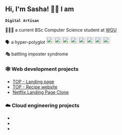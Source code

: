 ## Hi, I'm Sasha! 👋🏻 I am 

**`Digital Artisan`**

👨🏻‍💻  a current BSc Computer Science student at [WGU](https://www.wgu.edu/online-it-degrees/computer-science.html)

🗣️ a hyper-polyglot
<kbd><img title="Shqip" alt="Shqip" src="https://cdn.staticaly.com/gh/hjnilsson/country-flags/master/svg/gb.svg" width="22"></kbd>
<kbd><img title="Shqip" alt="Shqip" src="https://cdn.staticaly.com/gh/hjnilsson/country-flags/master/svg/ir.svg" width="22"></kbd>
<kbd><img title="Shqip" alt="Shqip" src="https://cdn.staticaly.com/gh/hjnilsson/country-flags/master/svg/ru.svg" width="22"></kbd>
<kbd><img title="Shqip" alt="Shqip" src="https://cdn.staticaly.com/gh/hjnilsson/country-flags/master/svg/cz.svg" width="22"></kbd>
<kbd><img title="Shqip" alt="Shqip" src="https://cdn.staticaly.com/gh/hjnilsson/country-flags/master/svg/no.svg" width="22"></kbd>
<kbd><img title="Shqip" alt="Shqip" src="https://cdn.staticaly.com/gh/hjnilsson/country-flags/master/svg/tr.svg" width="22"></kbd>
<kbd><img title="Shqip" alt="Shqip" src="https://cdn.staticaly.com/gh/hjnilsson/country-flags/master/svg/nl.svg" width="22"></kbd>
<kbd><img title="Shqip" alt="Shqip" src="https://cdn.staticaly.com/gh/hjnilsson/country-flags/master/svg/de.svg" width="22"></kbd>

🎭 battling imposter syndrome 

### 🕸️ Web development projects 
- [TOP - Landing page](https://github.com/sashashirkhodaei/landing-page)
- [TOP - Recipe website](https://github.com/sashashirkhodaei/odin-recipes)
- [Netflix Landing Page Clone](https://github.com/sashashirkhodaei/landing-page)
### ☁️ Cloud engineering projects
- 
-
-
### 
